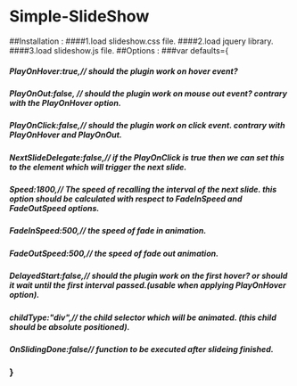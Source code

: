 # Simple-SlideShow
##Installation : 
####1.load slideshow.css file.
####2.load jquery library.
####3.load slideshow.js file.
##Options :
###var defaults={
#####			PlayOnHover:true,// should the plugin work on hover event?
#####			PlayOnOut:false, // should the plugin work on mouse out event? contrary with the PlayOnHover option.
#####			PlayOnClick:false,// should the plugin work on click event. contrary with PlayOnHover and PlayOnOut.
#####			NextSlideDelegate:false,// if the PlayOnClick is true then we can set this to the element which will trigger the next slide.
#####			Speed:1800,// The speed of recalling the interval of the next slide. this option should be calculated with respect to FadeInSpeed and FadeOutSpeed options.
#####			FadeInSpeed:500,// the speed of fade in animation.
#####			FadeOutSpeed:500,// the speed of fade out animation.
#####			DelayedStart:false,// should the plugin work on the first hover? or should it wait until the first interval passed.(usable when applying PlayOnHover option).
#####			childType:"div",//  the child selector which will be animated. (this child should be absolute positioned).
#####			OnSlidingDone:false// function to be executed after slideing finished.
###		}
